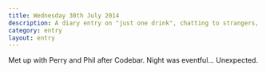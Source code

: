 ```yaml
---
title: Wednesday 30th July 2014
description: A diary entry on "just one drink", chatting to strangers, and surprising myself
category: entry
layout: entry
---
```


Met up with Perry and Phil after Codebar. Night was eventful&hellip; Unexpected.
